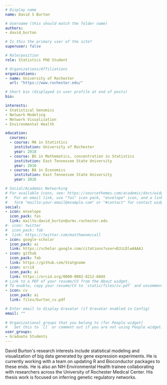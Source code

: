 ```yaml
---
# Display name
name: David S Burton

# Username (this should match the folder name)
authors:
- david_burton

# Is this the primary user of the site?
superuser: false

# Role/position
role: Statistics PhD Student

# Organizations/Affiliations
organizations:
- name: University of Rochester
  url: "https://www.rochester.edu/"

# Short bio (displayed in user profile at end of posts)
bio:

interests:
- Statistical Genomics
- Network Modeling
- Network Visualization
- Environmental Health

education:
  courses:
  - course: MA in Statistics
    institution: University of Rochester
    year: 2018
  - course: BS in Mathematics, concentration in Statistics
    institution: East Tennessee State University
    year: 2016
  - course: BA in Economics
    institution: East Tennessee State University
    year: 2016

# Social/Academic Networking
# For available icons, see: https://sourcethemes.com/academic/docs/widgets/#icons
#   For an email link, use "fas" icon pack, "envelope" icon, and a link in the
#   form "mailto:your-email@example.com" or "#contact" for contact widget.
social:
- icon: envelope
  icon_pack: fas
  link: mailto:david_burton@urmc.rochester.edu
#- icon: twitter
#  icon_pack: fab
#  link: https://twitter.com/matthewnmccall
- icon: google-scholar
  icon_pack: ai
  link: https://scholar.google.com/citations?user=DJzLDlwAAAAJ
- icon: github
  icon_pack: fab
  link: https://github.com/Statgnome
- icon: orcid
  icon_pack: ai
  link: https://orcid.org/0000-0002-8212-604X
# Link to a PDF of your resume/CV from the About widget.
# To enable, copy your resume/CV to `static/files/cv.pdf` and uncomment the lines below.  
- icon: cv
  icon_pack: ai
  link: files/burton_cv.pdf

# Enter email to display Gravatar (if Gravatar enabled in Config)
email: ""
  
# Organizational groups that you belong to (for People widget)
#   Set this to `[]` or comment out if you are not using People widget.  
user_groups:
- Graduate Students
---
```


David Burton's research interests include statistical modeling and visualization of big data generated by gene expression experiments. He is currently working with a team on updating R and Bioconductor packages to these ends. He is also an NIH Environmental Health trainee collaborating with researchers across the University of Rochester Medical Center. His thesis work is focused on inferring genetic regulatory networks.

